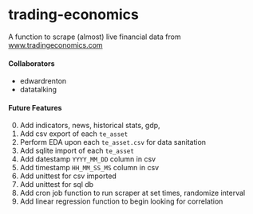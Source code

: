 # trading-economics
A function to scrape (almost) live financial data from www.tradingeconomics.com


#### Collaborators
* edwardrenton
* datatalking


#### Future Features
0. Add indicators, news, historical stats, gdp,
1. Add csv export of each `te_asset`
2. Perform EDA upon each  `te_asset.csv` for data sanitation
3. Add sqlite import of each `te_asset`
3. Add datestamp `YYYY_MM_DD` column in csv 
4. Add timestamp `HH_MM_SS_MS` column in csv
5. Add unittest for csv imported
6. Add unittest for sql db
7. Add cron job function to run scraper at set times, randomize interval
8. Add linear regression function to begin looking for correlation

